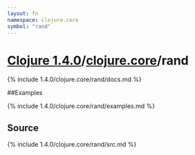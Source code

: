 ```yaml
---
layout: fn
namespace: clojure.core
symbol: "rand"
---
```


# [Clojure 1.4.0](../../)/[clojure.core](../)/rand

{% include 1.4.0/clojure.core/rand/docs.md %}

##Examples

{% include 1.4.0/clojure.core/rand/examples.md %}
## Source
{% include 1.4.0/clojure.core/rand/src.md %}


